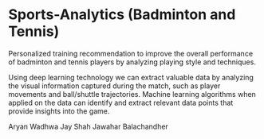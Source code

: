# Sports-Analytics (Badminton and Tennis)

Personalized training recommendation to improve the overall performance of badminton and tennis players by analyzing playing style and techniques.

Using deep learning technology we can extract valuable data by analyzing the visual information captured during the match, such as player movements and ball/shuttle trajectories. 
Machine learning algorithms when applied on the data can identify and extract relevant data points that provide insights into the game.

Aryan Wadhwa
Jay Shah 
Jawahar Balachandher
